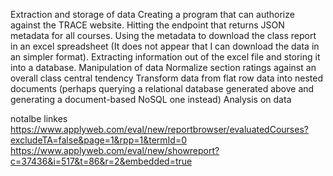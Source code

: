Extraction and storage of data
  Creating a program that can authorize against the TRACE website.
  Hitting the endpoint that returns JSON metadata for all courses.
  Using the metadata to download the class report in an excel spreadsheet (It does not appear that I can download the data in an simpler format).
  Extracting information out of the excel file and storing it into a database.
Manipulation of data
  Normalize section ratings against an overall class central tendency
  Transform data from flat row data into nested documents (perhaps querying a relational database generated above and generating a document-based NoSQL one instead)
Analysis on data


notalbe linkes
https://www.applyweb.com/eval/new/reportbrowser/evaluatedCourses?excludeTA=false&page=1&rpp=1&termId=0
https://www.applyweb.com/eval/new/showreport?c=37436&i=517&t=86&r=2&embedded=true
